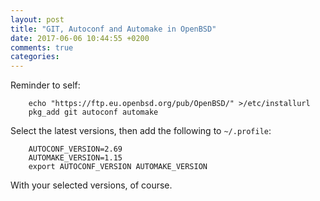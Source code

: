 ```yaml
---
layout: post
title: "GIT, Autoconf and Automake in OpenBSD"
date: 2017-06-06 10:44:55 +0200
comments: true
categories:
---
```


Reminder to self:

```
    echo "https://ftp.eu.openbsd.org/pub/OpenBSD/" >/etc/installurl
    pkg_add git autoconf automake
```

Select the latest versions, then add the following to `~/.profile`:

```
    AUTOCONF_VERSION=2.69
    AUTOMAKE_VERSION=1.15
    export AUTOCONF_VERSION AUTOMAKE_VERSION
```

With your selected versions, of course.

<!--
  -- Local Variables:
  -- mode: markdown
  -- End:
  -->
